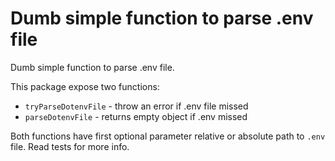 # Dumb simple function to parse .env file

Dumb simple function to parse .env file.

This package expose two functions:

- `tryParseDotenvFile` - throw an error if .env file missed
- `parseDotenvFile` - returns empty object if .env missed

Both functions have first optional parameter relative or absolute path to `.env` file. Read tests for more info.
